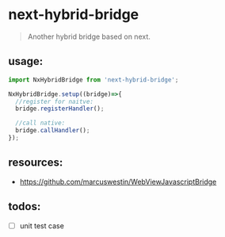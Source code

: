 # next-hybrid-bridge
> Another hybrid bridge based on next.

## usage:
```javascript
import NxHybridBridge from 'next-hybrid-bridge';

NxHybridBridge.setup((bridge)=>{
  //register for naitve:
  bridge.registerHandler();

  //call native:
  bridge.callHandler();
});

```

## resources:
+ https://github.com/marcuswestin/WebViewJavascriptBridge


## todos:
- [ ] unit test case
